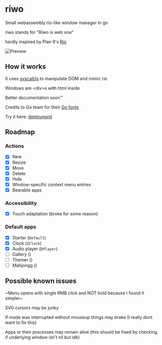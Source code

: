 # riwo
Small webassembly rio-like window manager in go

riwo stands for "Riwo is web one"

hardly inspired by Plan 9's [Rio](https://9p.io/wiki/plan9/using_rio/index.html)

![Preview](screenshot.webp)

## How it works

It uses [syscall/js](https://pkg.go.dev/syscall/js) to manipulate DOM and mimic rio

Windows are \<div\>s with html inside

Better documentation soon™️

Credits to Go team for their [Go fonts](https://go.dev/blog/go-fonts)

Try it here: [deployment](https://ninefid.uk.to/riwo)

## Roadmap
### Actions
- [x] New
- [x] Resize
- [x] Move
- [x] Delete
- [x] Hide
- [x] Window-specific context menu entries
- [x] Bearable apps
### Accessibility
- [x] Touch adaptation (broke for some reason)
### Default apps
- [x] Starter (`Default`)
- [x] Clock (`ZClock`)
- [x] Audio player (`DPlayer`)
- [ ] Gallery ()
- [ ] Themer ()
- [ ] Mahjongg ()

## Possible known issues

~Menu opens with single RMB click and NOT hold because I found it simpler~

SVG cursors may be junky

If mode was interrupted without mouseup things may brake (I really dont want to fix this)

Apps or their processes may remain alive (this should be fixed by checking if underlying window isn't nil but idk)
